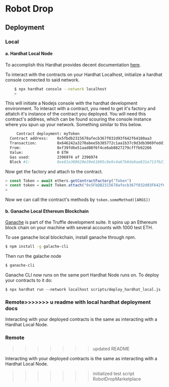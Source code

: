 # Robot Drop

## Deployment

### Local

#### a. Hardhat Local Node

To accomplish this Hardhat provides decent documentation [here](https://hardhat.org/guides/deploying.html).

To interact with the contracts on your Hardhat Localhost, initialize a hardhat console connected to said network.

```bash
    $ npx hardhat console --network localhost
    >
```

This will initiate a Nodejs console with the hardhat development environment.
To interact with a contract, you need to get it's factory and attatch it's instance of the contract you deployed. You will need this contract's address, which can be found scouring the console instance where you spun up your network.
Something similar to this below.

```bash
     Contract deployment: myToken
  Contract address:    0x5fbdb2315678afecb367f032d93f642f64180aa3
  Transaction:         0x646242a3270abee5b385772c1aa1b37c9d3db3069fedd1b81cf1a9c9ea124bfd
  From:                0xf39fd6e51aad88f6f4ce6ab8827279cfffb92266
  Value:               0 ETH
  Gas used:            2396974 of 2396974
  Block #1:            0xe81e309620e39e61805c8e9c4a67b0da9ae831e713fb27633666653e0c0c3a98
```

Now get the factory and attach to the contract.

```javascript
> const Token = await ethers.getContractFactory("Token")
> const token = await Token.attach("0x5FbDB2315678afecb367f032d93F642f64180aa3")
>
```

Now we can call the contract's methods by `token.someMethod([ARGS]) `

#### b. Ganache Local Ethereum Blockchain

[Ganache](https://www.trufflesuite.com/ganache) is part of the Truffle development suite. It spins up an Ethereum block chain on your machine with several accounts with 1000 test ETH.

To use ganache local blockchain, install ganache through npm.

```bash
$ npm install -g galache-cli
```

Then run the galache node

```bash
$ ganache-cli
```

Ganache CLI now runs on the same port Hardhat Node runs on.
To deploy your contracts to it do:

```
$ npx hardhat run --network localhost scripts/deploy_hardhat_local.js
```

### Remote>>>>>>> u readme with local hardhat deployment docs

Interacting with your deployed contracts is the same as interacting with a Hardhat Local Node.

### Remote

> > > > > > > updated README

Interacting with your deployed contracts is the same as interacting with a Hardhat Local Node.

> > > > > > > initialized test script RobotDropMarketplace
